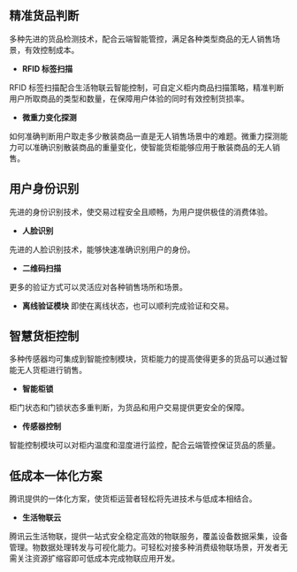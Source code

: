 ## 精准货品判断
多种先进的货品检测技术，配合云端智能管控，满足各种类型商品的无人销售场景，有效控制成本。
- **RFID 标签扫描**

 RFID 标签扫描配合生活物联云智能控制，可自定义柜内商品扫描策略，精准判断用户所取商品的类型和数量，在保障用户体验的同时有效控制货损率。

- **微重力变化探测**
 
 如何准确判断用户取走多少散装商品一直是无人销售场景中的难题。微重力探测能力可以准确识别散装商品的重量变化，使智能货柜能够应用于散装商品的无人销售。



## 用户身份识别
先进的身份识别技术，使交易过程安全且顺畅，为用户提供极佳的消费体验。
- **人脸识别**

 先进的人脸识别技术，能够快速准确识别用户的身份。

- **二维码扫描**

 更多的验证方式可以灵活应对各种销售场所和场景。

- **离线验证模块**
即使在离线状态，也可以顺利完成验证和交易。


## 智慧货柜控制
多种传感器均可集成到智能控制模块，货柜能力的提高使得更多的货品可以通过智能无人货柜进行销售。
- **智能柜锁**

 柜门状态和门锁状态多重判断，为货品和用户交易提供更安全的保障。
 
- **传感器控制**
 
 智能控制模块可以对柜内温度和湿度进行监控，配合云端管控保证货品的质量。
 
## 低成本一体化方案
腾讯提供的一体化方案，使货柜运营者轻松将先进技术与低成本相结合。
- **生活物联云**

 腾讯云生活物联，提供一站式安全稳定高效的物联服务，覆盖设备数据采集，设备管理。物数据处理转发与可视化能力。可轻松对接多种消费级物联场景，开发者无需关注资源扩缩容即可低成本完成物联应用开发。
